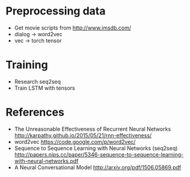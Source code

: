 # Preprocessing data

- Get movie scripts from http://www.imsdb.com/
- dialog -> word2vec
- vec -> torch tensor

# Training

- Research seq2seq
- Train LSTM with tensors

# References

- The Unreasonable Effectiveness of Recurrent Neural Networks
  http://karpathy.github.io/2015/05/21/rnn-effectiveness/
- word2vec
  https://code.google.com/p/word2vec/
- Sequence to Sequence Learning with Neural Networks (seq2seq)
  http://papers.nips.cc/paper/5346-sequence-to-sequence-learning-with-neural-networks.pdf
- A Neural Conversational Model
  http://arxiv.org/pdf/1506.05869.pdf